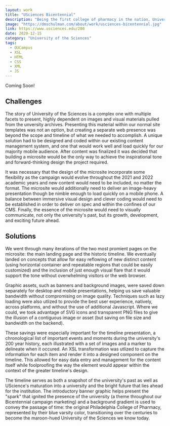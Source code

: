 ```yaml
---
layout: work
title: "USciences Bicentennial"
description: "Being the first college of pharmacy in the nation, University of the Sciences (established in 1821) has a lot to be proud of in its 200 years of educating leaders in science and healthcare. To celebrate this milestone, a series of events, lectures, fundraising campaigns, class reunions, and other festivities were planned for the 2020-2021 academic year. To help promote and communicate the Bicentennial and build excitement around the event it was determined a microsite would need to be built within our existing CMS allowing the university to promote the event and its storied past to the public."
image: "https://dmschulman.com/about/work/usciences-bicentennial.jpg"
link: https://www.usciences.edu/200
date: 2020-12-15
category: "University of the Sciences" 
tags: 
  - OUCampus
  - XSL
  - HTML
  - CSS
  - XML
  - JS
---
```


Coming Soon!

## Challenges

The story of University of the Sciences is a complex one with multiple facets to present, highly dependent on images and visual materials pulled from the unversity archives. Presenting this material within our normal site templates was not an option, but creating a separate web presence was beyond the scope and timeline of what we needed to accomplish. A unique solution had to be designed and coded within our existing content management system, and one that would work well and load quickly for our majority mobile audience. After content was finalized it was decided that building a microsite would be the only way to achieve the inspirational tone and forward-thinking design the project required.

It was necessary that the design of the microsite incorporate some flexibility as the campaign would evolve throughout the 2021 and 2022 academic years and new content would need to be included, no matter the format. The microsite would additionally need to deliver an image-heavy presentation though be nimble enough to load quickly on a mobile phone. A balance between immersive visual design and clever coding would need to be established in order to deliver on spec and within the confines of our CMS. Finally, the essence of the microsite would need to visually communicate, not only the university's past, but its growth, development, and exciting future ahead.

## Solutions

We went through many iterations of the two most promient pages on the microsite: the main landing page and the historic timeline. We eventually landed on concepts that allow for easy reflowing of new distinct content (using horizontal container and repeatable regions that could be easily customized) and the inclusion of just enough visual flare that it would support the tone without overwhelming visitors or the web browser.

Graphic assets, such as banners and background images, were saved down separately for desktop and mobile presentations, helping us save valuable bandwidth without compromising on image quality. Techniques such as lazy loading were also utlized to provide the best user experience, natively, across platforms, and without the use of additional Javascript. Where we could, we took advantage of SVG icons and transparent PNG files to give the illusion of a contiguous image or asset (but saving on file size and bandwidth on the backend).

These savings were especially important for the timeline presentation, a chronological list of important events and moments during the university's 200 year history, each illustrated with a set of images and a marker to delineate when it occured. An XSL transformation was utlized to capture the information for each item and render it into a designed component on the timeline. This allowed for easy data entry and management for the content itself while foolproofing the way the element would appear within the context of the greater timeline's design.

The timeline serves as both a snapshot of the university's past as well as UScience's maturation into a university and the bright future that lies ahead for the institution. The introductory banner graphic helps present the "spark" that ignited the presence of the university (a theme throughout our Bicentennial campaign marketing) and a background gradient is used to convey the passage of time: the original Philadelphia College of Pharmacy, represented by their blue varsity color, transitioning over the centuries to become the maroon-hued University of the Sciences we know today.

<!-- <ul class="pictures">
  <li>
    <a href="https://dmschulman.com/about/work/bulletin-online-106-1-letter.jpg" title="The Bulletin Online president's letter" target="_blank">
      <img src="https://dmschulman.com/about/work/bulletin-online-106-1-letter.jpg" alt="The Bulletin Online president's letter">
    </a>
  </li>
  <li>
    <a href="https://dmschulman.com/about/work/bulletin-online-105-2-class-notes.jpg" title="The Bulletin Online class notes" target="_blank">
      <img src="https://dmschulman.com/about/work/bulletin-online-105-2-class-notes.jpg" alt="The Bulletin Online class notes">
    </a>
  </li>
  <li>
    <a href="https://dmschulman.com/about/work/bulletin-online-105-2-memoriam.jpg" title="The Bulletin Online in memoriam" target="_blank">
      <img src="https://dmschulman.com/about/work/bulletin-online-105-2-memoriam.jpg" alt="The Bulletin Online in memoriam">
    </a>
  </li>
  <li>
    <a href="https://dmschulman.com/about/work/bulletin-online-104-3-mobile.jpg" title="The Bulletin Online mobile view" target="_blank">
      <img src="https://dmschulman.com/about/work/bulletin-online-104-3-mobile.jpg" alt="The Bulletin Online mobile view">
    </a>
  </li>
  <li>
    <a href="https://dmschulman.com/about/work/bulletin-online-before.jpg" title="The Bulletin Online previous version on Typepad.com" target="_blank">
      <img src="https://dmschulman.com/about/work/bulletin-online-before.jpg" alt="The Bulletin Online previous version on Typepad.com">
    </a>
  </li>
  <li>
    <a href="https://dmschulman.com/about/work/bulletin-online-105-2-full.jpg" title="The Bulletin Online desktop view" target="_blank">
      <img src="https://dmschulman.com/about/work/bulletin-online-105-2-full.jpg" alt="The Bulletin Online desktop view">
    </a>
  </li>
</ul> -->
